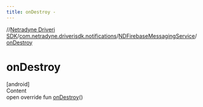 ```yaml
---
title: onDestroy -
---
```

//[Netradyne Driveri SDK](../../index.md)/[com.netradyne.driverisdk.notifications](../index.md)/[NDFirebaseMessagingService](index.md)/[onDestroy](on-destroy.md)



# onDestroy  
[android]  
Content  
open override fun [onDestroy](on-destroy.md)()  



